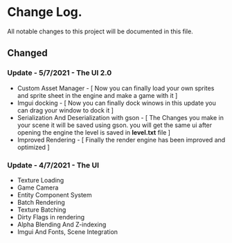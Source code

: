 # Change Log.
All notable changes to this project will be documented in this file.
## Changed

### Update - 5/7/2021 - The UI 2.0

- Custom Asset Manager - [ Now you can finally load your own sprites and sprite sheet in the engine and make a game with it ]
- Imgui docking - [ Now you can finally dock winows in this update you can drag your window to dock it ]
- Serialization And Deserialization with gson - [ The Changes you make in your scene it will be saved using gson. you will get the same ui after opening the engine the level is saved in **level.txt** file ]
- Improved Rendering - [ Finally the render engine has been improved and optimized ]

### Update - 4/7/2021 - The UI

- Texture Loading
- Game Camera
- Entity Component System
- Batch Rendering
- Texture Batching
- Dirty Flags in rendering
- Alpha Blending And Z-indexing
- Imgui And Fonts, Scene Integration
